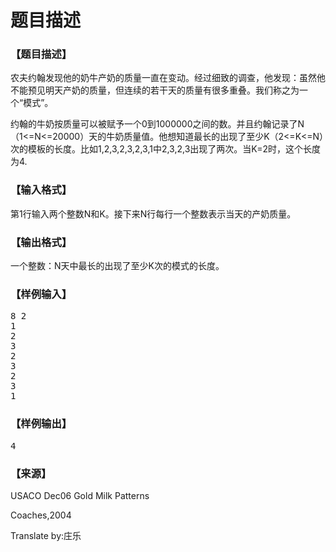 # 题目描述


<h3>
【题目描述】
</h3>
<p>
农夫约翰发现他的奶牛产奶的质量一直在变动。经过细致的调查，他发现：虽然他不能预见明天产奶的质量，但连续的若干天的质量有很多重叠。我们称之为一个“模式”。
</p>
<p>
约翰的牛奶按质量可以被赋予一个0到1000000之间的数。并且约翰记录了N（1&lt;=N&lt;=20000）天的牛奶质量值。他想知道最长的出现了至少K（2&lt;=K&lt;=N）次的模板的长度。比如1,2,3,2,3,2,3,1中2,3,2,3出现了两次。当K=2时，这个长度为4.
</p>
<h3>
【输入格式】
</h3>
<p>
第1行输入两个整数N和K。接下来N行每行一个整数表示当天的产奶质量。
</p>
<h3>
【输出格式】
</h3>
<p>
一个整数：N天中最长的出现了至少K次的模式的长度。
</p>
<h3>
【样例输入】
</h3>
<pre>8 2
1
2
3
2
3
2
3
1</pre>
<h3>
【样例输出】
</h3>
<pre>4</pre>
<h3>
【来源】
</h3>
<p>
USACO Dec06 Gold Milk Patterns
</p>
<p>
Coaches,2004
</p>
<p>
Translate by:庄乐
</p>
